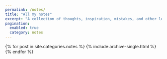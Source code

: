 ```yaml
---
permalink: /notes/
title: "All my notes"
excerpt: "A collection of thoughts, inspiration, mistakes, and other long-form minutia I've written. For smaller, more regular tidbits --- peruse the [notes section](/notes/)."
pagination: 
  enabled: true
  category: notes
---
```


{% for post in site.categories.notes %}
  {% include archive-single.html %}
{% endfor %}
